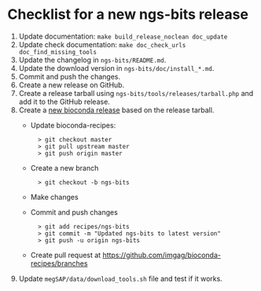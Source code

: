 # Checklist for a new ngs-bits release

1. Update documentation: `make build_release_noclean doc_update`
1. Update check documentation: `make doc_check_urls doc_find_missing_tools`
1. Update the changelog in `ngs-bits/README.md`.
1. Update the download version in `ngs-bits/doc/install_*.md`.
1. Commit and push the changes.
1. Create a new release on GitHub.
1. Create a release tarball using `ngs-bits/tools/releases/tarball.php` and add it to the GitHub release.
1. Create a [new bioconda release](https://bioconda.github.io/contribute-a-recipe.html#update-repo) based on the release tarball.
	* Update bioconda-recipes:
			
			> git checkout master
			> git pull upstream master
			> git push origin master	
	* Create a new branch

			> git checkout -b ngs-bits
	* Make changes
	* Commit and push changes
			
			> git add recipes/ngs-bits
			> git commit -m "Updated ngs-bits to latest version"
			> git push -u origin ngs-bits
	* Create pull request at <https://github.com/imgag/bioconda-recipes/branches>
1. Update `megSAP/data/download_tools.sh` file and test if it works.





